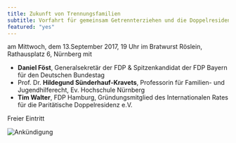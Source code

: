 ```yaml
---
title: Zukunft von Trennungsfamilien
subtitle: Vorfahrt für gemeinsam Getrennterziehen und die Doppelresidenz!
featured: "yes"
---
```


am Mittwoch, dem 13.September 2017, 19 Uhr
im Bratwurst Röslein, Rathausplatz 6, Nürnberg mit
* **Daniel Föst**, Generalsekretär der FDP & Spitzenkandidat der FDP Bayern für den Deutschen Bundestag
* Prof. Dr. **Hildegund Sünderhauf-Kravets**, Professorin für Familien- und Jugendhilferecht, Ev. Hochschule Nürnberg
* **Tim Walter**, FDP Hamburg, Gründungsmitglied des Internationalen Rates für die Paritätische Doppelresidenz e.V.

Freier Eintritt

![Ankündigung](http://res.cloudinary.com/liberalemaenner/image/upload/a_auto_left.auto_right,fl_any_format,q_auto:best/v1504244014/20988409_163720347527286_618853074954895955_o_y69z7x)
